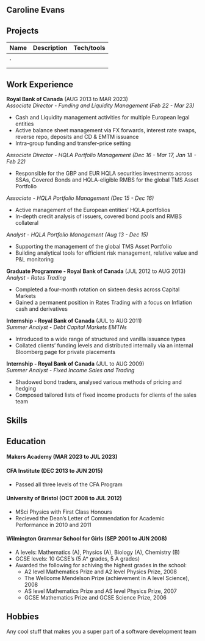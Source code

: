 ## Caroline Evans


## Projects

| Name                         | Description       | Tech/tools        |
| ---------------------------- | ----------------- | ----------------- |
| **.**                        |                   |                   |
|                              |                   |                   |
|                              |                   |                   |

## Work Experience

**Royal Bank of Canada** (AUG 2013 to MAR 2023)  
_Associate Director - Funding and Liquidity Management (Feb 22 - Mar 23)_

- Cash and Liquidity management activities for multiple European legal entities
- Active balance sheet management via FX forwards, interest rate swaps, reverse repo, deposits and CD & EMTM issuance
- Intra-group funding and transfer-price setting

_Associate Director - HQLA Portfolio Management (Dec 16 - Mar 17, Jan 18 - Feb 22)_
- Responsible for the GBP and EUR HQLA securities investments across SSAs, Covered Bonds and HQLA-eligible RMBS for the global TMS Asset Portfolio

_Associate - HQLA Portfolio Management (Dec 15 - Dec 16)_
- Active management of the European entities’ HQLA portfolios
- In-depth credit analysis of issuers, covered bond pools and RMBS collateral

_Analyst - HQLA Portfolio Management (Aug 13 - Dec 15)_
- Supporting the management of the global TMS Asset Portfolio
- Building analytical tools for efficient risk management, relative value and P&L monitoring

**Graduate Programme - Royal Bank of Canada** (JUL 2012 to AUG 2013)  
_Analyst - Rates Trading_

- Completed a four-month rotation on sixteen desks across Capital Markets
- Gained a permanent position in Rates Trading with a focus on Inflation cash and derivatives

**Internship - Royal Bank of Canada** (JUL to AUG 2011)  
_Summer Analyst - Debt Capital Markets EMTNs_

- Introduced to a wide range of structured and vanilla issuance types
- Collated clients’ funding levels and distributed internally via an internal Bloomberg page for private placements

**Internship - Royal Bank of Canada** (JUL to AUG 2009)  
_Summer Analyst -  Fixed Income Sales and Trading_

- Shadowed bond traders, analysed various methods of pricing and hedging
- Composed tailored lists of fixed income products for clients of the sales team



## Skills






## Education

#### Makers Academy (MAR 2023 to JUL 2023)


#### CFA Institute (DEC 2013 to JUN 2015)

- Passed all three levels of the CFA Program


#### University of Bristol (OCT 2008 to JUL 2012)

- MSci Physics with First Class Honours
- Recieved the Dean’s Letter of Commendation for Academic Performance in 2010 and 2011

#### Wilmington Grammar School for Girls (SEP 2001 to JUN 2008)

- A levels: Mathematics (A), Physics (A), Biology (A), Chemistry (B) 	     
- GCSE levels: 10 GCSE’s (5 A* grades, 5 A grades)
- Awarded the following for achiving the highest grades in the school:
    * A2 level Mathematics Prize and A2 level Physics Prize, 2008
    * The Wellcome Mendelson Prize (achievement in A level Science), 2008
    * AS level Mathematics Prize and AS level Physics Prize, 2007
    * GCSE Mathematics Prize and GCSE Science Prize, 2006


## Hobbies

Any cool stuff that makes you a super part of a software development team
